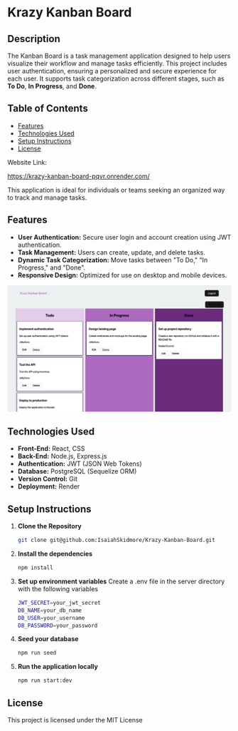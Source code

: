 # Krazy Kanban Board

## Description
The Kanban Board is a task management application designed to help users visualize their workflow and manage tasks efficiently. This project includes user authentication, ensuring a personalized and secure experience for each user. It supports task categorization across different stages, such as **To Do**, **In Progress**, and **Done**.

## Table of Contents
- [Features](#features)
- [Technologies Used](#technologies-used)
- [Setup Instructions](#setup-instructions)
- [License](#license)

Website Link:

https://krazy-kanban-board-pqvr.onrender.com/

This application is ideal for individuals or teams seeking an organized way to track and manage tasks.

## Features
- **User Authentication:** Secure user login and account creation using JWT authentication.
- **Task Management:** Users can create, update, and delete tasks.
- **Dynamic Task Categorization:** Move tasks between "To Do," "In Progress," and "Done".
- **Responsive Design:** Optimized for use on desktop and mobile devices.

![Project Screenshot](README-Screenshot/screenshot.png) 


## Technologies Used
- **Front-End:** React, CSS
- **Back-End:** Node.js, Express.js
- **Authentication:** JWT (JSON Web Tokens)
- **Database:** PostgreSQL (Sequelize ORM)
- **Version Control:** Git
- **Deployment:** Render

## Setup Instructions
1. **Clone the Repository**
   ```bash
   git clone git@github.com:IsaiahSkidmore/Krazy-Kanban-Board.git
2. **Install the dependencies**
   ```bash  
   npm install
3. **Set up environment variables**
   Create a .env file in the server directory with the following variables
   ```bash
   JWT_SECRET=your_jwt_secret
   DB_NAME=your_db_name
   DB_USER=your_username
   DB_PASSWORD=your_password
4. **Seed your database**
   ```bash
   npm run seed
5. **Run the application locally**
   ```bash
   npm run start:dev
## License

This project is licensed under the MIT License 